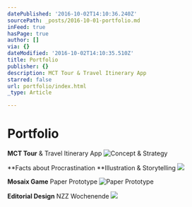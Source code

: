 ```yaml
---
datePublished: '2016-10-02T14:10:36.240Z'
sourcePath: _posts/2016-10-01-portfolio.md
inFeed: true
hasPage: true
author: []
via: {}
dateModified: '2016-10-02T14:10:35.510Z'
title: Portfolio
publisher: {}
description: MCT Tour & Travel Itinerary App
starred: false
url: portfolio/index.html
_type: Article

---
```

# Portfolio

**MCT Tour** & Travel Itinerary App
![Concept & Strategy](https://the-grid-user-content.s3-us-west-2.amazonaws.com/d63bfeba-eabf-45ae-934a-e3ea348bfc5e.gif)

**Facts about Procrastination **Illustration & Storytelling
![](https://the-grid-user-content.s3-us-west-2.amazonaws.com/17c9dcd0-1de7-4bf8-9a57-0cd652011355.gif)

**Mosaix Game** Paper Prototype
![Paper Prototype](https://the-grid-user-content.s3-us-west-2.amazonaws.com/265ec4a2-c0d8-4dd3-adbd-2c85c162a5a1.gif)

**Editorial Design** NZZ Wochenende
![](https://the-grid-user-content.s3-us-west-2.amazonaws.com/e63b7ba5-71ce-477b-9a91-f99ac5ba474d.gif)